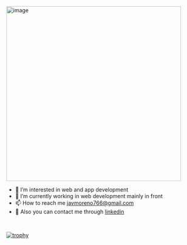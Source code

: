 <img width="460" alt="image" src="https://github.com/javmoreno-developer/javmoreno-developer/assets/55782974/4b8bb5bb-5728-4469-a167-002dfc6fd7c4">

<br />

- 👀 I’m interested in web and app development 
- 🌱 I’m currently working in web development mainly in front
- 📫 How to reach me javmoreno766@gmail.com
- 🤝 Also you can contact me through [linkedin](https://www.linkedin.com/in/javier-moreno-aguilera-1995321a3/)

<br />

[![trophy](https://github-profile-trophy.vercel.app/?username=javmoreno-developer&theme=git-dim&margin-h=15&margin-w=15&no-bg=true&row=2&column=3)](https://github-profile-trophy.vercel.app/?username=javmoreno-developer&theme=git-dim&margin-h=15&margin-w=15&no-bg=true&row=2&column=3)
